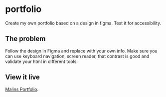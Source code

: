 # portfolio

Create my own portfolio based on a design in figma. Test it for accessibility.

## The problem

Follow the design in Figma and replace with your own info. Make sure you can use keyboard navigation, screen reader, that contrast is good and validate your html in different tools.

## View it live

[Malins Portfolio](https://soft-sprite-f17f90.netlify.app/).
